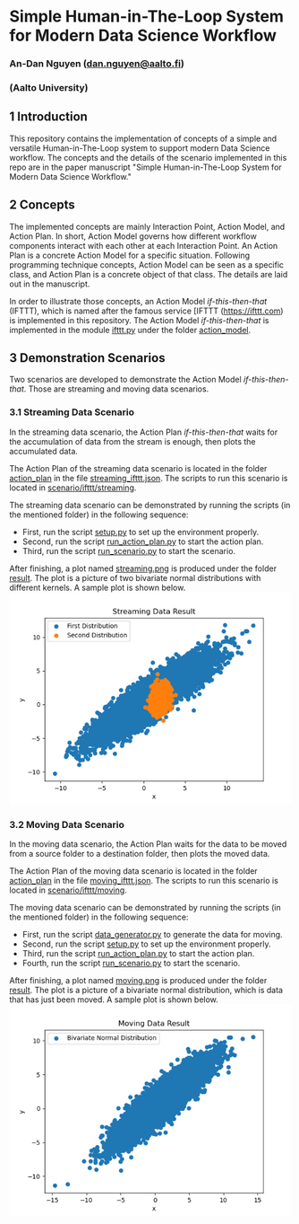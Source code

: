 # Simple Human-in-The-Loop System for Modern Data Science Workflow
### An-Dan Nguyen (dan.nguyen@aalto.fi)
### (Aalto University)
## 1 Introduction
This repository contains the implementation of concepts of a simple and
versatile Human-in-The-Loop system to support modern Data Science workflow.
The concepts and the details of the scenario implemented in this repo are in
the paper manuscript "Simple Human-in-The-Loop System for Modern Data Science Workflow."

## 2 Concepts
The implemented concepts are mainly Interaction Point, Action Model, and Action Plan.
In short, Action Model governs how different workflow components interact with
each other at each Interaction Point. An Action Plan is a concrete Action Model
for a specific situation. Following programming technique concepts, Action Model
can be seen as a specific class, and Action Plan is a concrete object of that class.
The details are laid out in the manuscript.

In order to illustrate those concepts, an Action Model *if-this-then-that* (IFTTT),
which is named after the famous service [IFTTT (https://ifttt.com) is implemented
in this repository. The Action Model *if-this-then-that* is implemented in the
module [ifttt.py](./action_model/ifttt.py) under the folder [action_model](./action_model).

## 3 Demonstration Scenarios
Two scenarios are developed to demonstrate the Action Model *if-this-then-that*.
Those are streaming and moving data scenarios.
### 3.1 Streaming Data Scenario
In the streaming data scenario, the Action Plan *if-this-then-that* waits for
the accumulation of data from the stream is enough, then plots the accumulated data.

The Action Plan of the streaming data scenario is located in the folder
[action_plan](./action_plan) in the file [streaming_ifttt.json](./action_plan/streaming_ifttt.json).
The scripts to run this scenario is located in [scenario/ifttt/streaming](./scenario/ifttt/streaming).

The streaming data scenario can be demonstrated by running the scripts
(in the mentioned folder) in the following sequence:
- First, run the script [setup.py](./scenario/ifttt/streaming/setup.py) 
to set up the environment properly.
- Second, run the script [run_action_plan.py](./scenario/ifttt/streaming/run_action_plan.py)
to start the action plan.
- Third, run the script [run_scenario.py](./scenario/ifttt/streaming/run_scenario.py)
to start the scenario.

After finishing, a plot named [streaming.png](./result/streaming.png) is produced
under the folder [result](./result). The plot is a picture of two bivariate normal
distributions with different kernels. A sample plot is shown below.
![streaming.png](./result/streaming.png)

### 3.2 Moving Data Scenario
In the moving data scenario, the Action Plan waits for the data to be moved from a
source folder to a destination folder, then plots the moved data.

The Action Plan of the moving data scenario is located in the folder
[action_plan](./action_plan) in the file [moving_ifttt.json](./action_plan/moving_ifttt.json).
The scripts to run this scenario is located in [scenario/ifttt/moving](./scenario/ifttt/moving).

The moving data scenario can be demonstrated by running the scripts
(in the mentioned folder) in the following sequence:
- First, run the script [data_generator.py](./scenario/ifttt/moving/data_generator.py)
to generate the data for moving.
- Second, run the script [setup.py](./scenario/ifttt/moving/setup.py)
to set up the environment properly.
- Third, run the script [run_action_plan.py](./scenario/ifttt/moving/run_action_plan.py)
to start the action plan.
- Fourth, run the script [run_scenario.py](./scenario/ifttt/moving/run_scenario.py)
to start the scenario.

After finishing, a plot named [moving.png](./result/moving.png) is produced under
the folder [result](./result). The plot is a picture of a bivariate normal distribution,
which is data that has just been moved. A sample plot is shown below.
![moving.png](./result/moving.png)